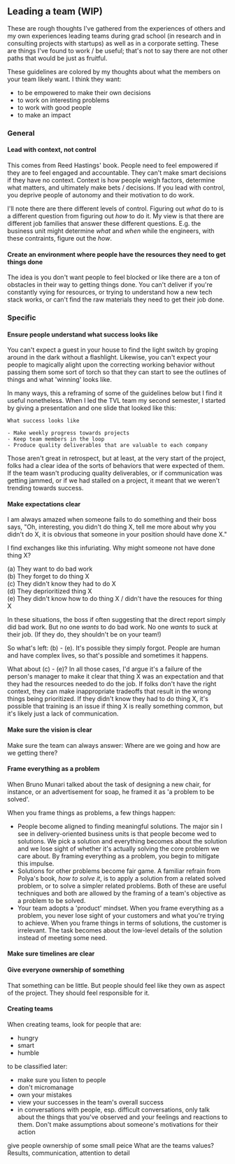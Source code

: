 ## Leading a team (WIP)

These are rough thoughts I've gathered from the experiences of others and my own experiences leading teams during grad school (in research and in consulting projects with startups) as well as in a corporate setting. These are things I've found to work / be useful; that's not to say there are not other paths that would be just as fruitful.

These guidelines are colored by my thoughts about what the members on your team likely want. I think they want:

- to be empowered to make their own decisions
- to work on interesting problems
- to work with good people
- to make an impact

### General

#### Lead with context, not control

This comes from Reed Hastings' book. People need to feel empowered if they are to feel engaged and accountable. They can't make smart decisions if they have no context. Context is how people weigh factors, determine what matters, and ultimately make bets / decisions. If you lead with control, you deprive people of autonomy and their motivation to do work.

I'll note there are there different levels of control. Figuring out _what_ do to is a different question from figuring out _how_ to do it. My view is that there are different job families that answer these different questions. E.g. the business unit might determine _what_ and _when_ while the engineers, with these contraints, figure out the _how_.

#### Create an environment where people have the resources they need to get things done

The idea is you don't want people to feel blocked or like there are a ton of obstacles in their way to getting things done. You can't deliver if you're constantly vying for resources, or trying to understand how a new tech stack works, or can't find the raw materials they need to get their job done.


### Specific

#### Ensure people understand what success looks like

You can't expect a guest in your house to find the light switch by groping around in the dark without a flashlight. Likewise, you can't expect your people to magically alight upon the correcting working behavior without passing them some sort of torch so that they can start to see the outlines of things and what 'winning' looks like.

In many ways, this a reframing of some of the guidelines below but I find it useful nonetheless. When I led the TVL team my second semester, I started by giving a presentation and one slide that looked like this:

```
What success looks like

- Make weekly progress towards projects
- Keep team members in the loop
- Produce quality deliverables that are valuable to each company
```

Those aren't great in retrospect, but at least, at the very start of the project, folks had a clear idea of the sorts of behaviors that were expected of them. If the team wasn't producing quality deliverables, or if communication was getting jammed, or if we had stalled on a project, it meant that we weren't trending towards success.

#### Make expectations clear

I am always amazed when someone fails to do something and their boss says, "Oh, interesting, you didn't do thing X, tell me more about why you didn't do X, it is obvious that someone in your position should have done X."

I find exchanges like this infuriating. Why might someone not have done thing X?

(a) They want to do bad work    
(b) They forget to do thing X    
(c) They didn't know they had to do X      
(d) They deprioritized thing X    
(e) They didn't know how to do thing X / didn't have the resouces for thing X   

In these situations, the boss if often suggesting that the direct report simply did bad work. But no one _wants_ to do bad work. No one _wants_ to suck at their job. (If they do, they shouldn't be on your team!)

So what's left: (b) - (e). It's possible they simply forgot. People are human and have complex lives, so that's possible and sometimes it happens.

What about (c) - (e)? In all those cases, I'd argue it's a failure of the person's manager to make it clear that thing X was an expectation and that they had the resources needed to do the job. If folks don't have the right context, they can make inappropriate tradeoffs that result in the wrong things being prioritized. If they didn't know they had to do thing X, it's possible that training is an issue if thing X is really something common, but it's likely just a lack of communication.

#### Make sure the vision is clear

Make sure the team can always answer: Where are we going and how are we getting there?

#### Frame everything as a problem

When Bruno Munari talked about the task of designing a new chair, for instance, or an advertisement for soap, he framed it as 'a problem to be solved'.

When you frame things as problems, a few things happen:

- People become aligned to finding meaningful solutions. The major sin I see in delivery-oriented business units is that people become wed to solutions. We pick a solution and everything becomes about the solution and we lose sight of whether it's actually solving the core problem we care about. By framing everything as a problem, you begin to mitigate this impulse.
- Solutions for other problems become fair game. A familiar refrain from Polya's book, _how to solve it_, is to apply a solution from a related solved problem, or to solve a simpler related problems. Both of these are useful techniques and both are allowed by the framing of a team's objective as a problem to be solved.
- Your team adopts a 'product' mindset. When you frame everything as a problem, you never lose sight of your customers and what you're trying to achieve. When you frame things in terms of solutions, the customer is irrelevant. The task becomes about the low-level details of the solution instead of meeting some need.


#### Make sure timelines are clear

#### Give everyone ownership of something

That something can be little. But people should feel like they own as aspect of the project. They should feel responsible for it.

#### Creating teams

When creating teams, look for people that are:

- hungry
- smart 
- humble



to be classified later:

- make sure you listen to people
- don't micromanage
- own your mistakes
- view your successes in the team's overall success
- in conversations with people, esp. difficult conversations, only talk about the things that you've observed and your feelings and reactions to them. Don't make assumptions about someone's motivations for their action

give people ownership of some small peice
What are the teams values? Results, communication, attention to detail

